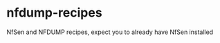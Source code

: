 nfdump-recipes
==============

NfSen and NFDUMP recipes, expect you to already have NfSen installed
